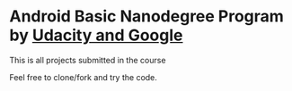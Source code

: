 # Android Basic Nanodegree Program by [Udacity and Google](https://www.udacity.com/course/android-basics-nanodegree-by-google--nd803)

This is all projects submitted in the course

Feel free to clone/fork and try the code.

